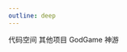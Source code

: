 ```yaml
---
outline: deep
---
```


<n-breadcrumb>
  <n-breadcrumb-item>
    代码空间
  </n-breadcrumb-item>
  <n-breadcrumb-item>
    其他项目
  </n-breadcrumb-item>
  <n-breadcrumb-item>
    GodGame 神游
  </n-breadcrumb-item>
</n-breadcrumb>

<script setup lang="ts">
import { useData } from 'vitepress';
import { onMounted } from "vue";
import { NBreadcrumb, NBreadcrumbItem } from "naive-ui";

const { isDark } = useData();

onMounted(() => {
    window.extraItemLoader(isDark);
});
</script>
